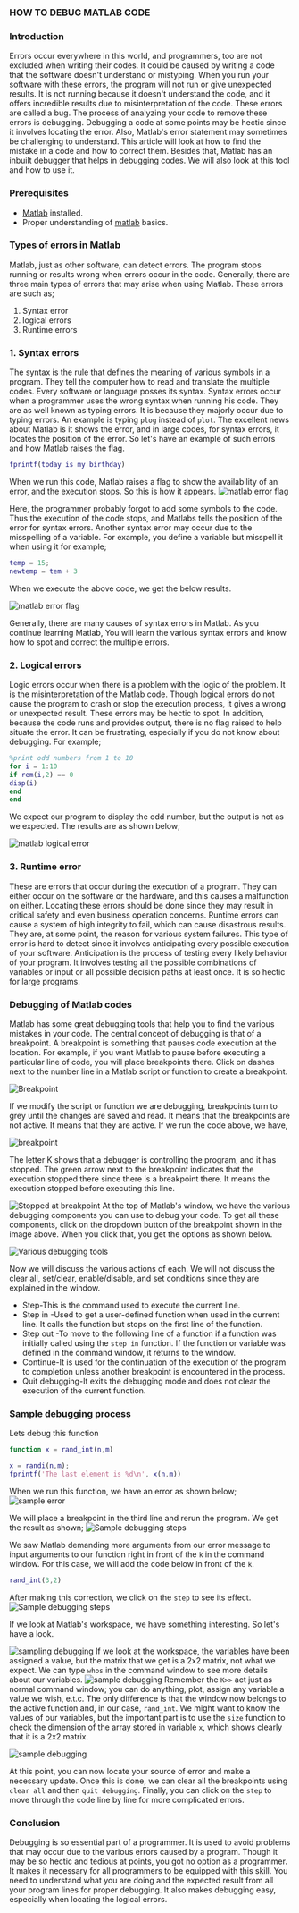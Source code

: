 ### HOW TO DEBUG MATLAB CODE
### Introduction
Errors occur everywhere in this world, and programmers, too are not excluded when writing their codes. It could be caused by writing a code that the software doesn't understand or mistyping. When you run your software with these errors, the program will not run or give unexpected results. It is not running because it doesn't understand the code, and it offers incredible results due to misinterpretation of the code. These errors are called a bug. The process of analyzing your code to remove these errors is debugging.
Debugging a code at some points may be hectic since it involves locating the error. Also, Matlab's error statement may sometimes be challenging to understand. This article will look at how to find the mistake in a code and how to correct them. Besides that, Matlab has an inbuilt debugger that helps in debugging codes. We will also look at this tool and how to use it.

### Prerequisites
- [Matlab](https://www.mathworks.com/products/get-matlab.html?s_tid=gn_getml) installed.
- Proper understanding of [matlab](https://www.section.io/engineering-education/getting-started-with-matlab/) basics.

### Types of errors in Matlab
Matlab, just as other software, can detect errors. The program stops running or results wrong when errors occur in the code. Generally, there are three main types of errors that may arise when using Matlab. These errors are such as;
1. Syntax error
2. logical errors
3. Runtime errors

### 1. Syntax errors
The syntax is the rule that defines the meaning of various symbols in a program. They tell the computer how to read and translate the multiple codes. Every software or language posses its syntax. Syntax errors occur when a programmer uses the wrong syntax when running his code. They are as well known as typing errors. It is because they majorly occur due to typing errors.
An example is typing `plog` instead of `plot`. The excellent news about Matlab is it shows the error, and in large codes, for syntax errors, it locates the position of the error. So let's have an example of such errors and how Matlab raises the flag.

```Matlab
fprintf(today is my birthday)
```
When we run this code, Matlab raises a flag to show the availability of an error, and the execution stops. So this is how it appears.
![matlab error flag](/engineering-education/how-to-debug-matlab-code/debug_one.png)

Here, the programmer probably forgot to add some symbols to the code. Thus the execution of the code stops, and Matlabs tells the position of the error for syntax errors.
Another syntax error may occur due to the misspelling of a variable. For example, you define a variable but misspell it when using it for example;

```matlab
temp = 15;
newtemp = tem + 3
```
When we execute the above code, we get the below results.

![matlab error flag](/engineering-education/how-to-debug-matlab-code/debug_two.png)

Generally, there are many causes of syntax errors in Matlab. As you continue learning Matlab, You will learn the various syntax errors and know how to spot and correct the multiple errors. 

### 2. Logical errors
Logic errors occur when there is a problem with the logic of the problem. It is the misinterpretation of the Matlab code. Though logical errors do not cause the program to crash or stop the execution process, it gives a wrong or unexpected result. These errors may be hectic to spot. In addition, because the code runs and provides output, there is no flag raised to help situate the error. It can be frustrating, especially if you do not know about debugging.
For example;
```matlab
%print odd numbers from 1 to 10
for i = 1:10
if rem(i,2) == 0
disp(i)
end
end
```
We expect our program to display the odd number, but the output is not as we expected. The results are as shown below;

![matlab logical error](/engineering-education/how-to-debug-matlab-code/debug_three.png)

### 3. Runtime error
These are errors that occur during the execution of a program. They can either occur on the software or the hardware, and this causes a malfunction on either. Locating these errors should be done since they may result in critical safety and even business operation concerns. Runtime errors can cause a system of high integrity to fail, which can cause disastrous results. They are, at some point, the reason for various system failures. This type of error is hard to detect since it involves anticipating every possible execution of your software. Anticipation is the process of testing every likely behavior of your program. It involves testing all the possible combinations of variables or input or all possible decision paths at least once. It is so hectic for large programs.

### Debugging of Matlab codes
Matlab has some great debugging tools that help you to find the various mistakes in your code. The central concept of debugging is that of a breakpoint. A breakpoint is something that pauses code execution at the location. For example, if you want Matlab to pause before executing a particular line of code, you will place breakpoints there. Click on dashes next to the number line in a Matlab script or function to create a breakpoint.

![Breakpoint](/engineering-education/how-to-debug-matlab-code/debug_four.png)

If we modify the script or function we are debugging, breakpoints turn to grey until the changes are saved and read. It means that the breakpoints are not active. It means that they are active. If we run the code above, we have,

![breakpoint](/engineering-education/how-to-debug-matlab-code/debug_five.png)

The letter K shows that a debugger is controlling the program, and it has stopped. The green arrow next to the breakpoint indicates that the execution stopped there since there is a breakpoint there. It means the execution stopped before executing this line.

![Stopped at breakpoint](/engineering-education/how-to-debug-matlab-code/debug_six.png) 
At the top of Matlab's window, we have the various debugging components you can use to debug your code. To get all these components, click on the dropdown button of the breakpoint shown in the image above. When you click that, you get the options as shown below.

![Various debugging tools](/engineering-education/how-to-debug-matlab-code/debug_seven.png)

Now we will discuss the various actions of each. We will not discuss the clear all, set/clear, enable/disable, and set conditions since they are explained in the window.
- Step-This is the command used to execute the current line. 
- Step in -Used to get a user-defined function when used in the current line. It calls the function but stops on the first line of the function.
- Step out -To move to the following line of a function if a function was initially called using the `step in` function. If the function or variable was defined in the command window, it returns to the window.
- Continue-It is used for the continuation of the execution of the program to completion unless another breakpoint is encountered in the process.
- Quit debugging-It exits the debugging mode and does not clear the execution of the current function.

### Sample debugging process
Lets debug this function
```matlab
function x = rand_int(n,m)

x = randi(n,m);
fprintf('The last element is %d\n', x(n,m))
```
When we run this function, we have an error as shown below;
![sample error](/engineering-education/how-to-debug-matlab-code/debug_eight.png)

We will place a breakpoint in the third line and rerun the program. We get the result as shown;
![Sample debugging steps](/engineering-education/how-to-debug-matlab-code/debug_nine.png)

We saw Matlab demanding more arguments from our error message to input arguments to our function right in front of the `k` in the command window. For this case, we will add the code below in front of the `k`.
```Matlab
rand_int(3,2)
```
After making this correction, we click on the `step` to see its effect.
![Sample debugging steps](/engineering-education/how-to-debug-matlab-code/debug_ten.png)

If we look at Matlab's workspace, we have something interesting. So let's have a look.

![sampling debugging](/engineering-education/how-to-debug-matlab-code/debug_eleven.png)
If we look at the workspace, the variables have been assigned a value, but the matrix that we get is a 2x2 matrix, not what we expect. We can type `whos` in the command window to see more details about our variables.
![sample debugging](/engineering-education/how-to-debug-matlab-code/debug_twelve.png) 
Remember the `K>>` act just as normal command window; you can do anything, plot, assign any variable a value we wish, e.t.c. The only difference is that the window now belongs to the active function and, in our case, `rand_int`.
We might want to know the values of our variables, but the important part is to use the `size` function to check the dimension of the array stored in variable `x`, which shows clearly that it is a 2x2 matrix.

![sample debugging](/engineering-education/how-to-debug-matlab-code/debug_thirteen.png)

At this point, you can now locate your source of error and make a necessary update. Once this is done, we can clear all the breakpoints using `clear all` and then `quit debugging`. Finally, you can click on the `step` to move through the code line by line for more complicated errors.

### Conclusion
Debugging is so essential part of a programmer. It is used to avoid problems that may occur due to the various errors caused by a program. Though it may be so hectic and tedious at points, you got no option as a programmer. It makes it necessary for all programmers to be equipped with this skill. You need to understand what you are doing and the expected result from all your program lines for proper debugging. It also makes debugging easy, especially when locating the logical errors.
